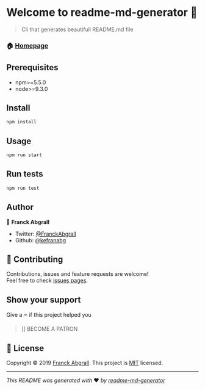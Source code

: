 # Welcome to readme-md-generator :wave:

> Cli that generates beautifull README.md file

### :house: [Homepage]()

## Prerequisites
* npm>=5.5.0
* node>=9.3.0

## Install
```bash
npm install
```

## Usage
```bash
npm run start
```

## Run tests
```bash
npm run test
```

## Author

:bust_in_silhouette: **Franck Abgrall**
* Twitter: [@FranckAbgrall]()
* Github: [@kefranabg]()

## :handshake: Contributing
Contributions, issues and feature requests are welcome!<br>
Feel free to check [issues pages]().


## Show your support
Give a :star: if this project helped you
> [] BECOME A PATRON

## :memo: License
Copyright &copy; 2019 [Franck Abgrall]().
This project is [MIT]() licensed.

---
*This README was generated with* :heart: *by [readme-md-generator]()*
